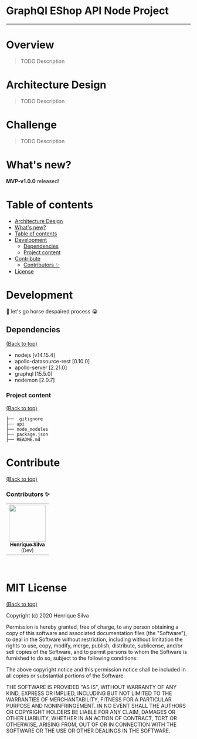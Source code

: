 # GraphQl EShop API Node Project

<hr />

# Overview
> TODO Description

# Architecture Design

> TODO Description
# Challenge

> TODO Description

# What's new?

**MVP-v1.0.0** released!

<!-- **v1.0.0** released! -->

# Table of contents

- [Architecture Design](#Overview)
- [What's new?](#whats-new)
- [Table of contents](#table-of-contents)
- [Development](#development)
    - [Dependencies](#dependencies)
    - [Project content](#project-content)
- [Contribute](#contribute)
    - [Contributors ✨](#contributors-)
- [License](#mit-license)

# Development
🤯 let's go horse despaired process 😭

## Dependencies
[(Back to top)](#table-of-contents)

- nodejs [v14.15.4]
- apollo-datasource-rest [0.10.0]
- apollo-server [2.21.0]
- graphql [15.5.0]
- nodemon [2.0.7]

### Project content
[(Back to top)](#table-of-contents)

```
├── .gitignore
├── api
├── node_modules
├── package.json
├── README.md
```

# Contribute
[(Back to top)](#table-of-contents)

### Contributors ✨

<table>
  <tr>
    </td>
      <td align="center"><a href="https://github.com/henriquehsilva"><img src="https://avatars3.githubusercontent.com/u/40860601?s=460&u=a31035b210c308987ec3830019186abbab646a00&v=4" width="100px;" alt=""/><br /><sub><b>Henrique Silva </b></sub></a><br />
    <small>(Dev)</small>
    </td>
  </tr>
</table>

<br />

# MIT License
[(Back to top)](#table-of-contents)

Copyright (c) 2020 Henrique Silva

Permission is hereby granted, free of charge, to any person obtaining a copy
of this software and associated documentation files (the "Software"), to deal
in the Software without restriction, including without limitation the rights
to use, copy, modify, merge, publish, distribute, sublicense, and/or sell
copies of the Software, and to permit persons to whom the Software is
furnished to do so, subject to the following conditions:

The above copyright notice and this permission notice shall be included in all
copies or substantial portions of the Software.

THE SOFTWARE IS PROVIDED "AS IS", WITHOUT WARRANTY OF ANY KIND, EXPRESS OR
IMPLIED, INCLUDING BUT NOT LIMITED TO THE WARRANTIES OF MERCHANTABILITY,
FITNESS FOR A PARTICULAR PURPOSE AND NONINFRINGEMENT. IN NO EVENT SHALL THE
AUTHORS OR COPYRIGHT HOLDERS BE LIABLE FOR ANY CLAIM, DAMAGES OR OTHER
LIABILITY, WHETHER IN AN ACTION OF CONTRACT, TORT OR OTHERWISE, ARISING FROM,
OUT OF OR IN CONNECTION WITH THE SOFTWARE OR THE USE OR OTHER DEALINGS IN THE
SOFTWARE.
